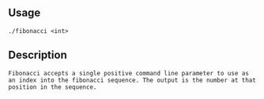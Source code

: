 ## Usage
    ./fibonacci <int>

## Description
    Fibonacci accepts a single positive command line parameter to use as an index into the fibonacci sequence. The output is the number at that position in the sequence.

